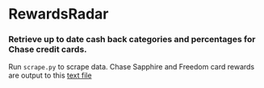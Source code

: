 # RewardsRadar

### Retrieve up to date cash back categories and percentages for Chase credit cards.

Run `scrape.py` to scrape data.
Chase Sapphire and Freedom card rewards are output to this [text file](https://github.com/aww2539/RewardsRadar/blob/4a5d1b2b74f9f4b3c5aa0cd59a97d3191b5e587a/chase/output/chase_rewards.txt)
